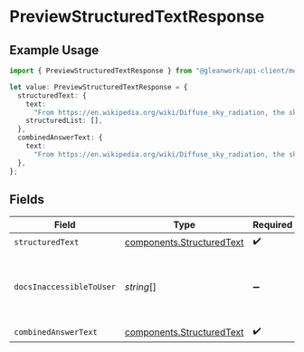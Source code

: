# PreviewStructuredTextResponse

## Example Usage

```typescript
import { PreviewStructuredTextResponse } from "@gleanwork/api-client/models/components";

let value: PreviewStructuredTextResponse = {
  structuredText: {
    text:
      "From https://en.wikipedia.org/wiki/Diffuse_sky_radiation, the sky is blue because blue light is more strongly scattered than longer-wavelength light.",
    structuredList: [],
  },
  combinedAnswerText: {
    text:
      "From https://en.wikipedia.org/wiki/Diffuse_sky_radiation, the sky is blue because blue light is more strongly scattered than longer-wavelength light.",
  },
};
```

## Fields

| Field                                                                  | Type                                                                   | Required                                                               | Description                                                            |
| ---------------------------------------------------------------------- | ---------------------------------------------------------------------- | ---------------------------------------------------------------------- | ---------------------------------------------------------------------- |
| `structuredText`                                                       | [components.StructuredText](../../models/components/structuredtext.md) | :heavy_check_mark:                                                     | N/A                                                                    |
| `docsInaccessibleToUser`                                               | *string*[]                                                             | :heavy_minus_sign:                                                     | A list of links the user doesn't have access to.                       |
| `combinedAnswerText`                                                   | [components.StructuredText](../../models/components/structuredtext.md) | :heavy_check_mark:                                                     | N/A                                                                    |